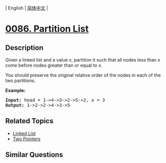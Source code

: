 
| English | [简体中文](README.md) |
# [0086. Partition List](https://leetcode-cn.com/problems/partition-list/)
## Description
<p>Given a linked list and a value <em>x</em>, partition it such that all nodes less than <em>x</em> come before nodes greater than or equal to <em>x</em>.</p>

<p>You should preserve the original relative order of the nodes in each of the two partitions.</p>

<p><strong>Example:</strong></p>

<pre>
<strong>Input:</strong> head = 1-&gt;4-&gt;3-&gt;2-&gt;5-&gt;2, <em>x</em> = 3
<strong>Output:</strong> 1-&gt;2-&gt;2-&gt;4-&gt;3-&gt;5
</pre>

## Related Topics
- [Linked List](https://leetcode-cn.com/tag/linked-list)
- [Two Pointers](https://leetcode-cn.com/tag/two-pointers)
## Similar Questions

